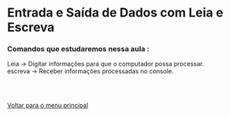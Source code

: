 # Entrada e Saída de Dados com Leia e Escreva

### Comandos que estudaremos nessa aula :
Leia → Digitar informações para que o computador possa processar.
escreva → Receber informações processadas no console.
<br/>

<br/>
<br/>

[Voltar para o menu principal](https://github.com/Joshpcbrrj/Boson_treinamentos-Logica_de_programacao_com_portugol_studio)

